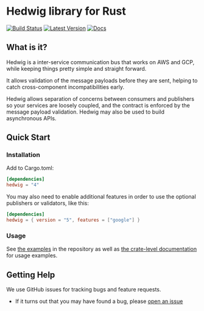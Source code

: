 # Hedwig library for Rust

[![Build Status](https://travis-ci.com/standard-ai/hedwig-rust.svg?branch=master)](https://travis-ci.com/standard-ai/hedwig-rust)
[![Latest Version](https://img.shields.io/crates/v/hedwig.svg?style=flat-square)](https://crates.io/crates/hedwig)
[![Docs](https://docs.rs/hedwig/badge.svg)](https://docs.rs/hedwig)

## What is it?

Hedwig is a inter-service communication bus that works on AWS and GCP, while keeping things pretty
simple and straight forward.

It allows validation of the message payloads before they are sent, helping to catch cross-component
incompatibilities early.

Hedwig allows separation of concerns between consumers and publishers so your services are loosely
coupled, and the contract is enforced by the message payload validation. Hedwig may also be used to
build asynchronous APIs.

## Quick Start

### Installation

Add to Cargo.toml:

```toml
[dependencies]
hedwig = "4"
```

You may also need to enable additional features in order to use the optional publishers or
validators, like this:

```toml
[dependencies]
hedwig = { version = "5", features = ["google"] }
```

### Usage

See [the examples](https://github.com/standard-ai/hedwig-rust/tree/master/examples) in the
repository as well as [the crate-level documentation](https://docs.rs/hedwig/) for
usage examples.

## Getting Help

We use GitHub issues for tracking bugs and feature requests.

* If it turns out that you may have found a bug, please [open an
issue](https://github.com/standard-ai/hedwig-rust/issues/new)
